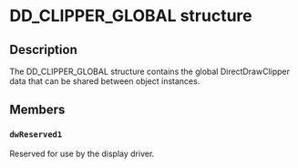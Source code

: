 # DD_CLIPPER_GLOBAL structure

## Description

The DD_CLIPPER_GLOBAL structure contains the global DirectDrawClipper data that can be shared between object instances.

## Members

### `dwReserved1`

Reserved for use by the display driver.